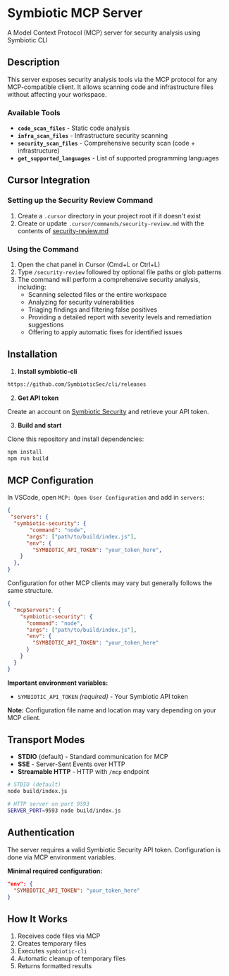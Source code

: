 # Symbiotic MCP Server

A Model Context Protocol (MCP) server for security analysis using Symbiotic CLI

## Description

This server exposes security analysis tools via the MCP protocol for any MCP-compatible client. It allows scanning code and infrastructure files without affecting your workspace.

### Available Tools

- **`code_scan_files`** - Static code analysis
- **`infra_scan_files`** - Infrastructure security scanning
- **`security_scan_files`** - Comprehensive security scan (code + infrastructure)
- **`get_supported_languages`** - List of supported programming languages

## Cursor Integration

### Setting up the Security Review Command

1. Create a `.cursor` directory in your project root if it doesn't exist
2. Create or update `.cursor/commands/security-review.md` with the contents of [security-review.md](security-review.md)

### Using the Command

1. Open the chat panel in Cursor (Cmd+L or Ctrl+L)
2. Type `/security-review` followed by optional file paths or glob patterns
3. The command will perform a comprehensive security analysis, including:
   - Scanning selected files or the entire workspace
   - Analyzing for security vulnerabilities
   - Triaging findings and filtering false positives
   - Providing a detailed report with severity levels and remediation suggestions
   - Offering to apply automatic fixes for identified issues

## Installation

1. **Install symbiotic-cli**

```bash
https://github.com/SymbioticSec/cli/releases
```

2. **Get API token**

Create an account on [Symbiotic Security](https://symbioticsec.ai) and retrieve your API token.

3. **Build and start**

Clone this repository and install dependencies:

```bash
npm install
npm run build
```

## MCP Configuration

In VSCode, open `MCP: Open User Configuration` and add in `servers`:

```json
{
 "servers": {
  "symbiotic-security": {
       "command": "node",
      "args": ["path/to/build/index.js"],
      "env": {
        "SYMBIOTIC_API_TOKEN": "your_token_here",
    }
  },
}
```

Configuration for other MCP clients may vary but generally follows the same structure.

```json
{
  "mcpServers": {
    "symbiotic-security": {
      "command": "node",
      "args": ["path/to/build/index.js"],
      "env": {
        "SYMBIOTIC_API_TOKEN": "your_token_here"
      }
    }
  }
}
```

**Important environment variables:**

- `SYMBIOTIC_API_TOKEN` *(required)* - Your Symbiotic API token

**Note:** Configuration file name and location may vary depending on your MCP client.

## Transport Modes

- **STDIO** (default) - Standard communication for MCP
- **SSE** - Server-Sent Events over HTTP
- **Streamable HTTP** - HTTP with `/mcp` endpoint

```bash
# STDIO (default)
node build/index.js

# HTTP server on port 9593
SERVER_PORT=9593 node build/index.js
```

## Authentication

The server requires a valid Symbiotic Security API token. Configuration is done via MCP environment variables.

**Minimal required configuration:**

```json
"env": {
  "SYMBIOTIC_API_TOKEN": "your_token_here"
}
```

## How It Works

1. Receives code files via MCP
2. Creates temporary files
3. Executes `symbiotic-cli`
4. Automatic cleanup of temporary files
5. Returns formatted results
